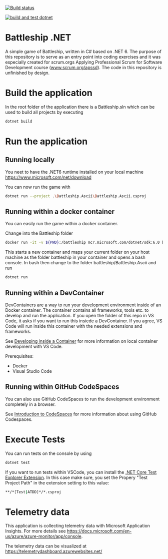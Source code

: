 [![Build status](https://dev.azure.com/APS-SD-Stewards/APS-SD/_apis/build/status/proscrumdev.battleship-dotnet-CI)](https://dev.azure.com/APS-SD-Stewards/APS-SD/_build/latest?definitionId=14)

[![build and test dotnet](https://github.com/proscrumdev/battleship-dotnet/actions/workflows/buildpipeline.yaml/badge.svg)](https://github.com/proscrumdev/battleship-dotnet/actions/workflows/buildpipeline.yaml)

# Battleship .NET
A simple game of Battleship, written in C# based on .NET 6. The purpose of this repository is to serve as an entry point into coding exercises and it was especially created for scrum.orgs Applying Professional Scrum for Software Development course (www.scrum.org/apssd). The code in this repository is unfinished by design.

# Build the application 
In the root folder of the application there is a Battleship.sln which can be used to build all projects by executing
```bash
dotnet build 
```

# Run the application

## Running locally
You neet to have the .NET6 runtime installed on your local machine
https://www.microsoft.com/net/download

You can now run the game with
```bash
dotnet run --project .\Battleship.Ascii\Battleship.Ascii.csproj
```


## Running within a docker container
You can easily run the game within a docker container.

Change into the Battleship folder

```bash
docker run -it -v ${PWD}:/battleship mcr.microsoft.com/dotnet/sdk:6.0 bash
```

This starts a new container and maps your current folder on your host machine as the folder battleship in your container and opens a bash console. In bash then change to the folder battleship/Battleship.Ascii and run
```bash
dotnet run 
```


## Running within a DevContainer
DevContainers are a way to run your development environment inside of an Docker container. 
The container contains all frameworks, tools etc. to develop and run the application.
If you open the folder of this repo in VS Code, it asks if you want to run this insiede a DevContainer. 
If you agree, VS Code will run inside this container with the needed extensions and frameworks.

See [Developing inside a Container](https://code.visualstudio.com/docs/remote/containers) for more information on local container development with VS Code.

Prerequisites:
* Docker
* Visual Studio Code


## Running within GitHub CodeSpaces
You can also use GitHub CodeSpaces to run the development environment completely in a browser. 

See [Introduction to CodeSpaces](https://docs.github.com/en/codespaces) for more information about using GitHub Codespaces.

# Execute Tests
You can run tests on the console by using
```bash
dotnet test 
```

If you want to run tests within VSCode, you can install the [.NET Core Test Explorer Extension](https://marketplace.visualstudio.com/items?itemName=formulahendry.dotnet-test-explorer). In this case make sure, you set the Propery "Test Project Path" in the extension setting to this value:
```bash
**/*[Test|ATDD]*/*.csproj
```

# Telemetry data
This application is collecting telemetry data with Microsoft Application Insights.
For more details see https://docs.microsoft.com/en-us/azure/azure-monitor/app/console.

The telemetry data can be visualized at https://telemetrydashboard.azurewebsites.net/
